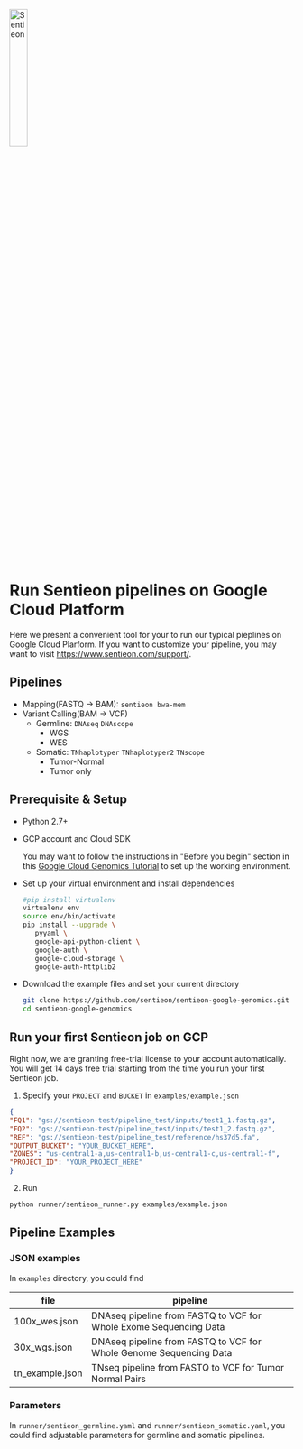 <a href="https://www.sentieon.com/">		<img src="https://www.sentieon.com/wp-content/uploads/2017/05/cropped-companylogo.png"  alt="Sentieon" width="25%" >	</a>

# Run Sentieon pipelines on Google Cloud Platform

Here we present a convenient tool for your to run our typical pieplines on Google Cloud Plarform. If you want to customize your pipeline, you may want to visit https://www.sentieon.com/support/.  

## Pipelines

- Mapping(FASTQ -> BAM): `sentieon bwa-mem`
- Variant Calling(BAM -> VCF) 
  - Germline: `DNAseq` `DNAscope`
    - WGS
    - WES
  - Somatic: `TNhaplotyper` `TNhaplotyper2` `TNscope`
    - Tumor-Normal
    - Tumor only
    
## Prerequisite & Setup

- Python 2.7+
- GCP account and Cloud SDK

  You may want to follow the instructions in "Before you begin" section in this [Google Cloud Genomics Tutorial](https://cloud.google.com/genomics/docs/tutorials/sentieon) to set up the working environment.
- Set up your virtual environment and install dependencies
   ```bash
  #pip install virtualenv
  virtualenv env
  source env/bin/activate
  pip install --upgrade \
      pyyaml \
      google-api-python-client \
      google-auth \
      google-cloud-storage \
      google-auth-httplib2
   ```
- Download the example files and set your current directory

   ```bash
   git clone https://github.com/sentieon/sentieon-google-genomics.git
   cd sentieon-google-genomics
   ```

## Run your first Sentieon job on GCP

Right now, we are granting free-trial license to your account automatically. You will get 14 days free trial starting from the time you run your first Sentieon job.

  1. Specify your `PROJECT` and `BUCKET` in `examples/example.json`
  ```json
  {
  "FQ1": "gs://sentieon-test/pipeline_test/inputs/test1_1.fastq.gz",
  "FQ2": "gs://sentieon-test/pipeline_test/inputs/test1_2.fastq.gz",
  "REF": "gs://sentieon-test/pipeline_test/reference/hs37d5.fa",
  "OUTPUT_BUCKET": "YOUR_BUCKET_HERE",
  "ZONES": "us-central1-a,us-central1-b,us-central1-c,us-central1-f",
  "PROJECT_ID": "YOUR_PROJECT_HERE"
  }
  ```

  2. Run
  ```bash
  python runner/sentieon_runner.py examples/example.json
  ```

## Pipeline Examples

   ### JSON examples

   In `examples` directory, you could find 
   
   file | pipeline 
   --- | ---
   100x_wes.json | DNAseq pipeline from FASTQ to VCF for Whole Exome Sequencing Data
   30x_wgs.json | DNAseq pipeline from FASTQ to VCF for Whole Genome Sequencing Data
   tn_example.json | TNseq pipeline from FASTQ to VCF for Tumor Normal Pairs
   
   ### Parameters
   
   In `runner/sentieon_germline.yaml` and `runner/sentieon_somatic.yaml`, you could find adjustable parameters for germline and somatic pipelines.
   
   

  
